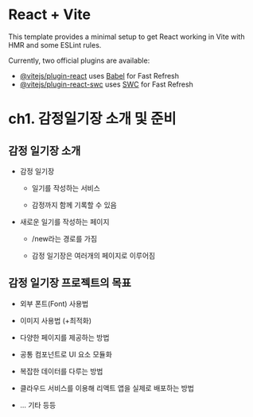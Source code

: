 # React + Vite

This template provides a minimal setup to get React working in Vite with HMR and some ESLint rules.

Currently, two official plugins are available:

- [@vitejs/plugin-react](https://github.com/vitejs/vite-plugin-react/blob/main/packages/plugin-react/README.md) uses [Babel](https://babeljs.io/) for Fast Refresh
- [@vitejs/plugin-react-swc](https://github.com/vitejs/vite-plugin-react-swc) uses [SWC](https://swc.rs/) for Fast Refresh

# ch1. 감정일기장 소개 및 준비

## 감정 일기장 소개

- 감정 일기장

  - 일기를 작성하는 서비스

  - 감정까지 함께 기록할 수 있음

- 새로운 일기를 작성하는 페이지

  - /new라는 경로를 가짐

  - 감정 일기장은 여러개의 페이지로 이루어짐

## 감정 일기장 프로젝트의 목표

- 외부 폰트(Font) 사용법

- 이미지 사용법 (+최적화)

- 다양한 페이지를 제공하는 방법

- 공통 컴포넌트로 UI 요소 모듈화

- 복잡한 데이터를 다루는 방법

- 클라우드 서비스를 이용해 리액트 앱을 실제로 배포하는 방법

- ... 기타 등등
